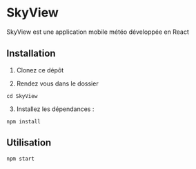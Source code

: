 # SkyView
 
 SkyView est une application mobile météo développée en React 

## Installation

1. Clonez ce dépôt 

2. Rendez vous dans le dossier

``` cd SkyView ```

3. Installez les dépendances :

``` npm install ```

## Utilisation

``` npm start ```
